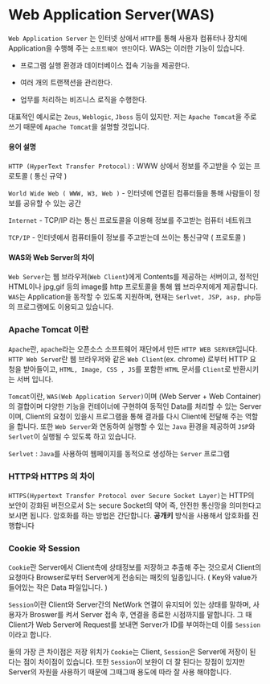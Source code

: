 
# **Web Application Server(WAS)**

`Web Application Server` 는 인터넷 상에서 `HTTP`를 통해 사용자 컴퓨터나  장치에 Application을 수행해 주는 `소프트웨어 엔진`이다. WAS는 이러한 기능이 있습니다.

- 프로그램 실행 환경과 데이터베이스 접속 기능을 제공한다.

- 여러 개의 트랜잭션을 관리한다.

- 업무를 처리하는 비즈니스 로직을 수행한다.

대표적인 예시로는 `Zeus`, `Weblogic`, `Jboss` 등이 있지만. 저는 `Apache Tomcat`을 주로 쓰기 때문에
`Apache Tomcat`을 설명할 것입니다.



#### 용어 설명


`HTTP (HyperText Transfer Protocol)` : WWW 상에서 정보를 주고받을 수 있는 프로토콜 ( 통신 규약 )

`World Wide Web ( WWW, W3, Web )` - 인터넷에 연결된 컴퓨터들을 통해 사람들이 정보를 공유할 수 있는 공간

`Internet` - TCP/IP 라는 통신 프로토콜을 이용해 정보를 주고받는 컴퓨터 네트워크

`TCP/IP` - 인터넷에서 컴퓨터들이 정보를 주고받는데 쓰이는 통신규약 ( 프로토콜 )



#### WAS와 Web Server의 차이 

`Web Server`는 웹 브라우저(`Web Client`)에게 Contents를 제공하는 서버이고, 정적인 HTML이나 jpg,gif 등의 image를 http 프로토콜을 통해 웹 브라우저에게 제공합니다.   `WAS`는 Application을 동작할 수 있도록 지원하며, 현재는 `Serlvet, JSP, asp, php`등의 프로그램에도 이용되고 있습니다.



### Apache Tomcat 이란 

`Apache`란, `apache`라는 오픈소스 소프트웨어 재단에서 만든 `HTTP WEB SERVER`입니다. `HTTP Web Serve`r란 웹 브라우저와 같은 `Web Client`(ex. chrome) 로부터 HTTP 요청을 받아들이고, `HTML, Image, CSS , JS`를 포함한 `HTML` 문서를 `Client`로 반환시키는 서버 입니다.

`Tomcat`이란, `WAS(Web Application Server)`이며 (Web Server + Web Container)의 결합이며 다양한 기능을 컨테이너에 구현하여 동적인 Data를 처리할 수 있는 Server이며, Client의 요청이 있을시 프로그램을 통해 결과를 다시 Client에 전달해 주는 역할을 합니다. 또한 `Web Server`와 연동하여 실행할 수 있는 `Java` 환경을 제공하여 `JSP`와 `Serlvet`이 실행될 수 있도록 하고 있습니다.



`Serlvet` : `Java`를 사용하여 웹페이지를 동적으로 생성하는 `Server` 프로그램

### HTTP와 HTTPS 의 차이 

`HTTPS(Hypertext Transfer Protocol over Secure Socket Layer)`는 HTTP의 보안이 강화된 버전으로서 S는 secure Socket의 약어 즉, 안전한 통신망을 의미한다고 보시면 됩니다. 암호화를 하는 방법은 간단합니다. **공개키** 방식을 사용해서 암호화를 진행합니다



### Cookie 와 Session

`Cookie`란 Server에서 Client측에 상태정보를 저장하고 추출해 주는 것으로서 Client의 요청마다 Browser로부터 Server에게 전송되는 패킷의 일종입니다.  ( Key와 value가 들어있는 작은 Data 파일입니다. )

`Session`이란 Client와 Server간의 NetWork 연결이 유지되어 있는 상태를 말하며, 사용자가 Broswer를 켜서 Server 접속 후, 연결을 종료한 시점까지를 말합니다. 그 때 Client가 Web Server에 Request를 보내면 Server가 ID를 부여하는데 이를 `Session`이라고 합니다. 

둘의 가장 큰 차이점은 저장 위치가 `Cookie`는 Client, `Session`은 Server에 저장이 된다는 점이 차이점이 있습니다. 또한 `Session`이 보완이 더 잘 된다는 장점이 있지만 Server의 자원을 사용하기 때문에 그때그때 용도에 따라 잘 사용 해야합니다. 